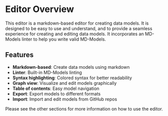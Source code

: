 # Editor Overview

This editor is a markdown-based editor for creating data models. It is designed to be easy to use and understand, and to provide a seamless experience for creating and editing data models. It incorporates an MD-Models linter to help you write valid MD-Models.

## Features

- **Markdown-based**: Create data models using markdown
- **Linter**: Built-in MD-Models linting
- **Syntax highlighting**: Colored syntax for better readability
- **Graph view**: Visualize and edit models graphically
- **Table of contents**: Easy model navigation
- **Export**: Export models to different formats
- **Import**: Import and edit models from GitHub repos

Please see the other sections for more information on how to use the editor.
